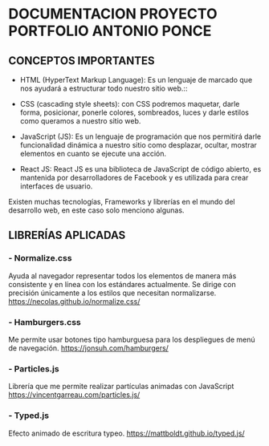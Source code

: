 # DOCUMENTACION  PROYECTO PORTFOLIO ANTONIO PONCE

## CONCEPTOS IMPORTANTES
- HTML (HyperText Markup Language):
Es un lenguaje de marcado que  nos ayudará a estructurar todo nuestro sitio web.::

- CSS (cascading style sheets): con CSS podremos maquetar, darle forma, posicionar, ponerle colores, sombreados, luces y darle estilos como queramos a nuestro sitio web.
- JavaScript (JS): </b> Es un lenguaje de programación que nos permitirá darle funcionalidad dinámica a nuestro sitio como desplazar, ocultar, mostrar elementos en cuanto se ejecute una acción.
- React JS:  React JS es una biblioteca de JavaScript de código abierto, es mantenida por desarrolladores de Facebook y es utilizada para crear interfaces de usuario.

Existen muchas tecnologías, Frameworks y librerías en el mundo del desarrollo web, en este caso solo menciono algunas.

## LIBRERÍAS APLICADAS
### - Normalize.css
Ayuda al  navegador representar todos los elementos de manera más consistente y en línea con los estándares actualmente. Se dirige con precisión únicamente a los estilos que necesitan normalizarse.
https://necolas.github.io/normalize.css/

### - Hamburgers.css
Me permite usar botones tipo hamburguesa para los despliegues de menú de navegación.
https://jonsuh.com/hamburgers/

### - Particles.js
Librería que me permite realizar partículas animadas con JavaScript
https://vincentgarreau.com/particles.js/

### - Typed.js
Efecto animado de escritura typeo.
https://mattboldt.github.io/typed.js/






